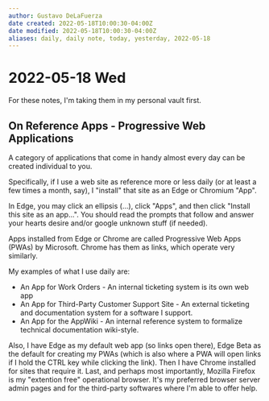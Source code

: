 ```yaml
---
author: Gustavo DeLaFuerza
date created: 2022-05-18T10:00:30-04:00Z
date modified: 2022-05-18T10:00:30-04:00Z
aliases: daily, daily note, today, yesterday, 2022-05-18
---
```


# 2022-05-18 Wed

For these notes, I'm taking them in my personal vault first. 

## On Reference Apps - Progressive Web Applications

A category of applications that come in handy almost every day can be created individual to you. 

Specifically, if I use a web site as reference more or less daily (or at least a few times a month, say), I "install" that site as an Edge or Chromium "App". 

In Edge, you may click an ellipsis (...), click "Apps", and then click "Install this site as an app...". You should read the prompts that follow and answer your hearts desire and/or google unknown stuff (if needed). 

Apps installed from Edge or Chrome are called Progressive Web Apps (PWAs) by Microsoft. Chrome has them as links, which operate very similarly.

My examples of what I use daily are:

- An App for Work Orders - An internal ticketing system is its own web app
- An App for Third-Party Customer Support Site - An external ticketing and documentation system for a software I support.
- An App for the AppWiki - An internal reference system to formalize technical documentation wiki-style.

Also, I have Edge as my default web app (so links open there), Edge Beta as the default for creating my PWAs (which is also where a PWA will open links if I hold the CTRL key while clicking the link). Then I have Chrome installed for sites that require it. Last, and perhaps most importantly, Mozilla Firefox is my "extention free" operational browser. It's my preferred browser server admin pages and for the third-party softwares where I'm able to offer help.